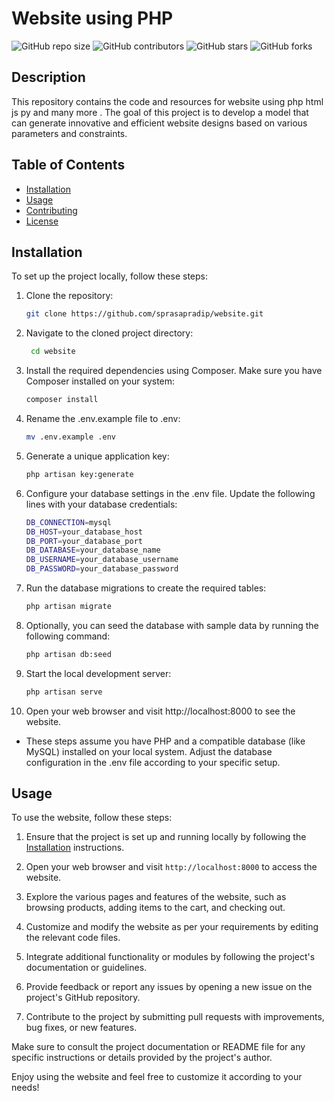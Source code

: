 # Website using PHP


![GitHub repo size](https://img.shields.io/github/repo-size/sprasapradip/website)
![GitHub contributors](https://img.shields.io/github/contributors/sprasapradip/website)
![GitHub stars](https://img.shields.io/github/stars/sprasapradip/website?style=social)
![GitHub forks](https://img.shields.io/github/forks/sprasapradip/website?style=social)

## Description
This repository contains the code and resources for website using php html js py and many more . The goal of this project is to develop a model that can generate innovative and efficient website designs based on various parameters and constraints.

## Table of Contents
- [Installation](#installation)
- [Usage](#usage)
- [Contributing](#contributing)
- [License](#license)

## Installation
To set up the project locally, follow these steps:

1. Clone the repository:
   ```bash
   git clone https://github.com/sprasapradip/website.git
2. Navigate to the cloned project directory:
    ```bash
     cd website
3. Install the required dependencies using Composer. Make sure you have Composer installed on your system:
   ```bash
   composer install

4. Rename the .env.example file to .env:
   ```bash
   mv .env.example .env
5. Generate a unique application key:
   ```bash
   php artisan key:generate

6. Configure your database settings in the .env file. Update the following lines with your database credentials:
   ```bash
   DB_CONNECTION=mysql
   DB_HOST=your_database_host
   DB_PORT=your_database_port
   DB_DATABASE=your_database_name
   DB_USERNAME=your_database_username
   DB_PASSWORD=your_database_password
7. Run the database migrations to create the required tables:
   ```bash
   php artisan migrate

8. Optionally, you can seed the database with sample data by running the following command:
   ```bash
   php artisan db:seed
9. Start the local development server:
   ```bash
   php artisan serve

10. Open your web browser and visit http://localhost:8000 to see the website.

- These steps assume you have PHP and a compatible database (like MySQL) installed on your local system. Adjust the database configuration in the .env file according to your specific setup.

## Usage

To use the website, follow these steps:

1. Ensure that the project is set up and running locally by following the [Installation](#installation) instructions.

2. Open your web browser and visit `http://localhost:8000` to access the website.

3. Explore the various pages and features of the website, such as browsing products, adding items to the cart, and checking out.

4. Customize and modify the website as per your requirements by editing the relevant code files.

5. Integrate additional functionality or modules by following the project's documentation or guidelines.

6. Provide feedback or report any issues by opening a new issue on the project's GitHub repository.

7. Contribute to the project by submitting pull requests with improvements, bug fixes, or new features.

Make sure to consult the project documentation or README file for any specific instructions or details provided by the project's author.

Enjoy using the website and feel free to customize it according to your needs!


